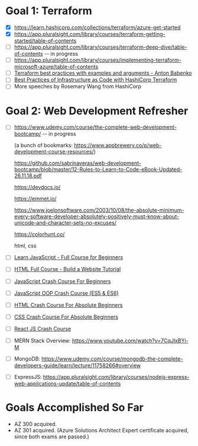 # Goal 1: Terraform
- [x] https://learn.hashicorp.com/collections/terraform/azure-get-started  
- [x] https://app.pluralsight.com/library/courses/terraform-getting-started/table-of-contents
- [ ] https://app.pluralsight.com/library/courses/terraform-deep-dive/table-of-contents -- in progress
- [ ] https://app.pluralsight.com/library/courses/implementing-terraform-microsoft-azure/table-of-contents
- [ ] [Terraform best practices with examples and arguments - Anton Babenko](https://www.youtube.com/watch?v=mOsiLZGdXS4)
- [ ] [Best Practices of Infrastructure as Code with HashiCorp Terraform](https://www.youtube.com/watch?v=T56lZb7WNLc)
- [ ] More speeches by Rosemary Wang from HashiCorp

# Goal 2: Web Development Refresher
- [ ] https://www.udemy.com/course/the-complete-web-development-bootcamp/ -- in progress
    
    (a bunch of bookmarks: https://www.appbrewery.co/p/web-development-course-resources/)
    
    https://github.com/sabrinaveras/web-development-bootcamp/blob/master/12-Rules-to-Learn-to-Code-eBook-Updated-26.11.18.pdf  
    
    https://devdocs.io/
    
    https://emmet.io/
    
    https://www.joelonsoftware.com/2003/10/08/the-absolute-minimum-every-software-developer-absolutely-positively-must-know-about-unicode-and-character-sets-no-excuses/
    
    https://colorhunt.co/
    
    html, css
- [ ] [Learn JavaScript - Full Course for Beginners](https://www.youtube.com/watch?v=PkZNo7MFNFg)
- [ ] [HTML Full Course - Build a Website Tutorial](https://www.youtube.com/watch?v=pQN-pnXPaVg)
- [ ] [JavaScript Crash Course For Beginners](https://www.youtube.com/watch?v=hdI2bqOjy3c)
- [ ] [JavaScript OOP Crash Course (ES5 & ES6)](https://www.youtube.com/watch?v=vDJpGenyHaA)
- [ ] [HTML Crash Course For Absolute Beginners](https://www.youtube.com/watch?v=UB1O30fR-EE)
- [ ] [CSS Crash Course For Absolute Beginners](https://www.youtube.com/watch?v=yfoY53QXEnI)
- [ ] [React JS Crash Course](https://www.youtube.com/watch?v=sBws8MSXN7A)
- [ ] MERN Stack Overview: https://www.youtube.com/watch?v=7CqJlxBYj-M
- [ ] MongoDB: https://www.udemy.com/course/mongodb-the-complete-developers-guide/learn/lecture/11758266#overview
- [ ] ExpressJS: https://app.pluralsight.com/library/courses/nodejs-express-web-applications-update/table-of-contents

# Goals Accomplished So Far
- AZ 300 acquired.
- AZ 301 acquired. (Azure Solutions Architect Expert certificate acquired, since both exams are passed.)
